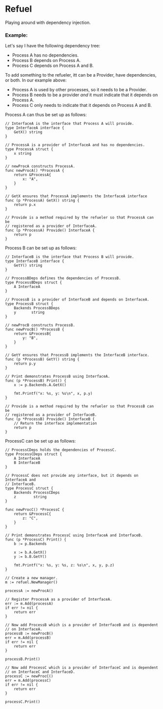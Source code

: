 # Refuel

Playing around with dependency injection. 

### Example:

Let's say I have the following dependency tree: 

- Process A has no dependencies. 
- Process B depends on Process A. 
- Process C depends on Process A and B. 

To add something to the refueler, itt can be a Provider, have dependencies, 
or both. In our example above:
  - Process A is used by other processes, so it needs to be a Provider. 
  - Process B needs to be a provider _and_ it must indicate that it depends on 
    Process A. 
  - Process C only needs to indicate that it depends on Process A and B. 

Process A can thus be set up as follows:
```
// InterfaceA is the interface that Process A will provide.
type InterfaceA interface {
	GetX() string
}

// ProcessA is a provider of InterfaceA and has no dependencies.
type ProcessA struct {
	x string
}

// newProcA constructs ProcessA.
func newProcA() *ProcessA {
	return &ProcessA{
		x: "A",
	}
}

// GetX ensures that ProcessA implements the InterfaceA interface
func (p *ProcessA) GetX() string {
	return p.x
}

// Provide is a method required by the refueler so that ProcessA can be
// registered as a provider of InterfaceA.
func (p *ProcessA) Provide() InterfaceA {
	return p
}

```

Process B can be set up as follows:

```
// InterfaceB is the interface that Process B will provide.
type InterfaceB interface {
	GetY() string
}

// ProcessBDeps defines the dependencies of ProcessB.
type ProcessBDeps struct {
	A InterfaceA
}

// ProcessB is a provider of InterfaceB and depends on InterfaceA.
type ProcessB struct {
	Backends ProcessBDeps
	y       string
}

// newProcB constructs ProcessB.
func newProcB() *ProcessB {
	return &ProcessB{
		y: "B",
	}
}

// GetY ensures that ProcessB implements the InterfaceB interface.
func (p *ProcessB) GetY() string {
	return p.y
}

// Print demonstrates ProcessB using InterfaceA. 
func (p *ProcessB) Print() {
	x := p.Backends.A.GetX()

	fmt.Printf("x: %s, y: %s\n", x, p.y)
}

// Provide is a method required by the refueler so that ProcessB can be
// registered as a provider of InterfaceB.
func (p *ProcessB) Provide() InterfaceB {
	// Return the interface implementation
	return p
}

```

ProcessC can be set up as follows:

```
// ProcessCDeps holds the dependencies of ProcessC.
type ProcessCDeps struct {
	A InterfaceA
	B InterfaceB
}

// ProcessC does not provide any interface, but it depends on InterfaceA and
// InterfaceB.
type ProcessC struct {
	Backends ProcessCDeps
	z        string
}

func newProcC() *ProcessC {
	return &ProcessC{
		z: "C",
	}
}

// Print demonstrates ProcessC using InterfaceA and InterfaceB. 
func (p *ProcessC) Print() {
	b := p.Backends

	x := b.A.GetX()
	y := b.B.GetY()

	fmt.Printf("x: %s, y: %s, z: %s\n", x, y, p.z)
}
```

```
// Create a new manager.
m := refuel.NewManager()

processA := newProcA()

// Register ProcessA as a provider of InterfaceA.
err := m.Add(processA)
if err != nil {
	return err
}

// Now add ProcessB which is a provider of InterfaceB and is dependent
// on InterfaceA.
processB := newProcB()
err = m.Add(processB)
if err != nil {
	return err
}

processB.Print()

// Now add ProcessC which is a provider of InterfaceC and is dependent
// on InterfaceC and InterfaceD.
processC := newProcC()
err = m.Add(processC)
if err != nil {
	return err
}

processC.Print()
```